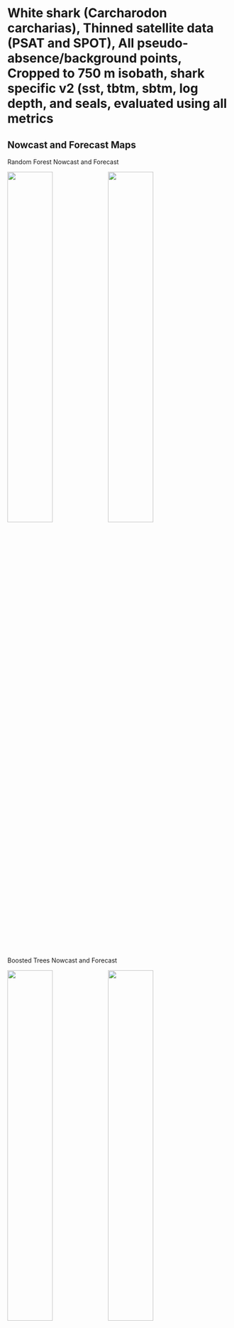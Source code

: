 White shark (Carcharodon carcharias), Thinned satellite data (PSAT and
SPOT), All pseudo-absence/background points, Cropped to 750 m isobath,
shark specific v2 (sst, tbtm, sbtm, log depth, and seals, evaluated
using all metrics
================

## Nowcast and Forecast Maps

Random Forest Nowcast and Forecast

<img src="../tidy_reports/versions/c11/100700/c11.100700.01_12_rf_compiled_casts.png" width="45%" /><img src="../tidy_reports/versions/c11/100704/c11.100704.01_12_rf_compiled_casts.png" width="45%" />

Boosted Trees Nowcast and Forecast

<img src="../tidy_reports/versions/c11/100700/c11.100700.01_12_bt_compiled_casts.png" width="45%" /><img src="../tidy_reports/versions/c11/100704/c11.100704.01_12_bt_compiled_casts.png" width="45%" />

Maxnet Trees Nowcast and Forecast

<img src="../tidy_reports/versions/c11/100700/c11.100700.01_12_maxent_compiled_casts.png" width="45%" /><img src="../tidy_reports/versions/c11/100704/c11.100704.01_12_maxent_compiled_casts.png" width="45%" />

GAM Nowcast and Forecast

<img src="../tidy_reports/versions/c11/100700/c11.100700.01_12_gam_compiled_casts.png" width="45%" /><img src="../tidy_reports/versions/c11/100704/c11.100704.01_12_gam_compiled_casts.png" width="45%" />

GLM Nowcast and Forecast

<img src="../tidy_reports/versions/c11/100700/c11.100700.01_12_glm_compiled_casts.png" width="45%" /><img src="../tidy_reports/versions/c11/100704/c11.100704.01_12_glm_compiled_casts.png" width="45%" />

## Metrics

| model_type |  accuracy |   roc_auc | boyce_cont | brier_class |   tss_max |
|:-----------|----------:|----------:|-----------:|------------:|----------:|
| rf         | 0.9533597 | 0.9951181 |  0.9544225 |   0.0357286 | 0.9646428 |
| bt         | 0.7810277 | 0.7823366 |  0.9616458 |   0.1458609 | 0.4590908 |
| maxnet     | 0.6592885 | 0.7617952 |  0.9384233 |   0.2292104 | 0.4554144 |
| gam        | 0.7865613 | 0.7748986 |  0.9111825 |   0.1457023 | 0.4449628 |
| glm        | 0.7723320 | 0.7219035 |  0.8424471 |   0.1584055 | 0.4165969 |

Metrics by model type

## Variable Importance

![](/mnt/ecocast/projects/koliveira/subprojects/carcharodon/workflows/tidy_md/versions/m11/10070/m11.10070_tidy_compiled_files/figure-gfm/variable%20importance-1.png)<!-- -->
